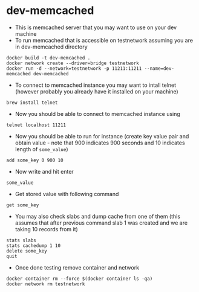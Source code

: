 # dev-memcached
- This is memcached server that you may want to use on your dev machine
- To run memcached that is accessible on testnetwork assuming you are in dev-memcached directory
```
docker build -t dev-memcached .
docker network create --driver=bridge testnetwork
docker run -d --network=testnetwork -p 11211:11211 --name=dev-memcached dev-memcached
```
- To connect to memcached instance you may want to intall telnet (however probably you already have it installed on your machine)
```
brew install telnet
```
- Now you should be able to connect to memcached instance using
```
telnet localhost 11211
```
- Now you should be able to run for instance (create key value pair and obtain value - note that 900 indicates 900 seconds and 10 indicates length of `some_value`)
```
add some_key 0 900 10
```
- Now write and hit enter
```
some_value
```
- Get stored value with following command
```
get some_key
```
- You may also check slabs and dump cache from one of them (this assumes that after previous command slab 1 was created and we are taking 10 records from it)
```
stats slabs
stats cachedump 1 10
delete some_key
quit
```
- Once done testing remove container and network
```
docker container rm --force $(docker container ls -qa)
docker network rm testnetwork
```
